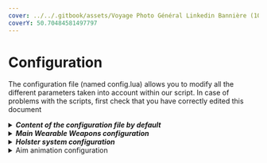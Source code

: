 ```yaml
---
cover: ../../.gitbook/assets/Voyage Photo Général Linkedin Bannière (10).png
coverY: 50.70484581497797
---
```


# Configuration

The configuration file (named config.lua) allows you to modify all the different parameters taken into account within our script. In case of problems with the scripts, first check that you have correctly edited this document

<details>

<summary><em><strong>Content of the configuration file by default</strong></em></summary>

```lua
CONFIG_WEARABLE_WEAPONS = {
    framework = "none", -- Accepted values : esx | none
    inventory = "none", -- Only if framework is not none. Accepted values : ox | none

    -- This option, if set to true, will force your players to retrieve the whitelist weapons from the trunk of a vehicle.
    heavyWeaponsFromCar = true, -- Accepted values : false | true
    UseNearestDoor = true, -- Only if HeavyWeaponsFromCar is TRUE. Accepted values : false | true
    PlayAnimation = true, -- Only if UserNearestDoor is TRUE. Accepted values : false | true

    -- This option allows you to list the different weapons that can be influenced by the script. Please follow the template below to add new weapons.
    weaponsAccepted = {
        -- Example : ["file_name"] = "WEAPON_ID",                                                                                 
        ["w_ar_carbinerifle"] = "WEAPON_CARBINERIFLE",                                                 
        ["w_ar_assaultrifle"] = "WEAPON_ASSAULTRIFLE",                                                         
        ["w_ar_bullpuprifle"] = "WEAPON_BULLPUPRIFLE",                                                              
        ["w_ar_advancedrifle"] = "WEAPON_ADVANCEDRIFLE",                                                            
                                                                                                                                                                                                        
        ["w_sb_assaultsmg"] = "WEAPON_ASSAULTSMG",                                                                  
        ["w_sb_smg"] = "WEAPON_SMG",                                                                                
        ["w_sb_smgmk2"] = "WEAPON_SMGMk2",                                                                          
        ["w_sb_gusenberg"] = "WEAPON_GUSENBERG",                                                                    
        ["w_mg_combatmg"] = "WEAPON_COMBATMG",       
        ["w_sb_microsmg"] = "WEAPON_MICROSMG",                          
                                                                                                                                                                                                                    
        ["w_sr_sniperrifle"] = "WEAPON_SNIPERRIFLE",                                                                
        ["w_sr_marksmanrifle"] = "WEAPON_MARKSMANRIFLE",                                                            
        ["w_sr_heavysniper"] = "WEAPON_HEAVYSNIPER",                                                                
                                                                                                                                                                                                                
        ["w_sg_assaultshotgun"] = "WEAPON_ASSAULTSHOTGUN",                                                          
        ["w_sg_bullpupshotgun"] = "WEAPON_BULLPUPSHOTGUN",                                                          
        ["w_sg_pumpshotgun"] = "WEAPON_PUMPSHOTGUN",		
        ["w_ar_musket"] = "WEAPON_MUSKET",                                                                          
        ["w_sg_heavyshotgun"] = "WEAPON_HEAVYSHOTGUN",

        ["w_ar_carbineriflemk2"] = "WEAPON_CARBINERIFLE_MK2",
        ["w_ar_specialcarbine"] = "WEAPON_SPECIALCARBINE"
    },

	-- back_bone : 11816 = back | 24816 = front | 51826 = side
	attachedBones = { -- 
		back_bone = { 11816 ,24816,     24816,    24816,    11816,    11816,    51826,	  24816},
		x = {		  -0.35 ,0.28,      -0.02,    -0.090,   -0.22,    -0.070,   0.15,     -0.05},
		y = {		  0.18  ,-0.15,     -0.05,    -0.15,    0.17,     0.16,     0.07,     -0.16},
		z = {		  -0.05 ,0.02,      0.05,     -0.080,   -0.020,   -0.030,   0.11,     -0.14},
		x_rotation = {360.0 ,0.0,       -4.0,     -180.0,   183.0,    -183.0,   -89.0,    0},
		y_rotation = {-40.0 ,165.0,     47.0,     -515.0,   -538.0,   -505.0,   -540.0,   -15},
		z_rotation = {1.0	,0.0,		-534.3,   -5.0,     0,        4.0,      2.0,      -7}
	},

    -- This option determines whether the weapon should be worn on the chest or on the back by default.
    default_position = 2, -- Accepted values : 1 (Chest) | 2 (Back)

    bags_can_contain_weapons = true,
    bags_eup = {41,45}

    -- Select whether or not the player can choose himself between placing his weapon on his back and placing his weapon on the chest. (Command to use : /weaponposition)
    playerCanChangePosition = true, -- Accepted values : false | true

    -- Here you can change the name of the command used to allow the player to choose the location of the weapon they will carry. (Default : weaponposition) (Used if playerCanChangePosition = true)
    commandUsedToChangePosition = "weaponposition", -- Accepted values : text (without the / )

	-- Here you can change all settings about Drop Command and the ability to your player to drop a weapon at ground
    enableDropCommand = true,
    commandUsedToDropWeapon = "drop",
    msg_suggDrop = "Drop the weapon you are currently holding",
    dropAnimDict = "random@domestic",
    dropAnimName = "pickup_low",

    -- This command will allow you to debug your players in case of problems with the script. This will reset the state of the weapon port.
    commandUsedToDebugWeaponWearing = "debugweapon", -- Accepted values : text (without the / )

    -- This prefix corresponds to the name that will be entered at the start of the notifications, related to this script, which will be displayed in the game.
    globalPrefix = "~r~[MyServer] ~c~", -- Accepted values : text
    globalPrefixBis = "MyServer", -- Accepted values : text

    -- Position of notifications.
    notifPos = "notification", -- Accepted values : notification | chat | other | none
    -- Notification : In bottom left corner, just on the map
    -- Chat : In the chat
    -- Other : Use a custom notifications system (see notif.lua)
    -- None : Desactivate notifications

    -- Change color of notification in case of notifPos = "chat"
    notifChatColor = {255,0,0}, -- Accepted values = RGB Color code = {R,G,B},

    -- Message indicating to the player that he must be in front of a vehicle to be able to equip himself with the weapon he has selected. (Used if heavyWeaponsFromCar = true)
    msg_needCar = "You must be in front of a vehicle to take out this weapon.", -- Accepted values : text

    -- Message indicating to the player that he must drop the weapon he has on him before he can get a new one out of the car. (Used if heavyWeaponsFromCar = true)
    msg_alreadyWeared = "You must put down your gun before picking up a new one.", -- Accepted values : text

    -- Message indicating to the player that his attached weapon was just deleted from his inventory.
    msg_weaponDeleted = "You no longer have the attached weapon in your inventory.", -- Accepted values : text

    -- One of these two notifications will be displayed when the player changes the position of their weapon. (Used if playerCanChangePosition = true)
    msg_emptyargs = "You must specify which position you want",
    msg_changingPosTo = "You will now carry your weapon on this position : ", -- Accepted values : text
    msg_dontexist = "Position don't exist, please check your command's args.",

    -- This sentence will be displayed when the command to change the position of the weapon is suggested. (Used if playerCanChangePosition = true)
    msg_suggChangePosition = "Allows you to change the position of the weapon (chest or back).", -- Accepted values : text

    -- This sentence will be displayed when the command to debug the weapon port is suggested.
    msg_suggDebug = "Command to use in case of problems with carrying a weapon. This will reset the latter to its default state.", -- Accepted values : text

}

CONFIG_HOLSTER = {
    weapon = { 
        'WEAPON_PISTOL',
        'WEAPON_COMBATPISTOL',
        'WEAPON_APPISTOL',
        'WEAPON_PISTOL50',
        'WEAPON_SNSPISTOL',
        'WEAPON_HEAVYPISTOL',
        'WEAPON_PISTOLXM3',
        'WEAPON_SNSPISTOL_MK2',
        'WEAPON_RAYPISTOL',
        'WEAPON_REVOLVER_MK2',
        'WEAPON_RAYPISTOL',
        'WEAPON_DOUBLEACTION',
        'WEAPON_VINTAGEPISTOL',
        'WEAPON_GADGETPISTOL',
        'WEAPON_FLAREGUN',
        'WEAPON_NAVYREVOLVER',
        'WEAPON_MARKSMANPISTOL',
        'WEAPON_REVOLVER',
        'WEAPON_PISTOL_MK2',
    },

    -- Which position of holster must be used by default : side | back | front | leg
    DefaultHolsterAnimation = "front",

    -- For each groups of components, as this examples, you must provide depanding of your EUP : ped, component, drawable.

    -- Components used as holster
    SideHolsterComponents = {
        --{"mp_m_freemode_01",{{7,{1,3,6,5,8,2,42,43,110,111,119,120}},{8,{16,18}}}}
    },

    -- Components used as holster
    BackHolsterComponents = {

    },

    -- Components used as holster
    FrontHolsterComponents = {

    },

    -- Components used as holster
    SideLegHolsterAnimation = {

    },

    -- This command will allow you to change the holster animation. You can also change all differents texts for this functionnality.
    commandUsedToChangeHolsterAnim = "changeHolsterAnim", -- Accepted values : text (without the / )
    msg_changingAnim = "Animation changed to : ",
    msg_suggChangeAnim = "Change your default animation when you try to get a pistol from your holster.",
    msg_AnimType = "Available animation type.",
    msg_error = "An error has occured. Please try again."
}

CONFIG_AIM = {
    WEAPONS = {
        'WEAPON_PISTOL',
        'WEAPON_COMBATPISTOL',
        'WEAPON_APPISTOL',
        'WEAPON_PISTOL50',
        'WEAPON_SNSPISTOL',
        'WEAPON_HEAVYPISTOL',
        'WEAPON_PISTOLXM3',
        'WEAPON_SNSPISTOL_MK2',
        'WEAPON_RAYPISTOL',
        'WEAPON_REVOLVER_MK2',
        'WEAPON_RAYPISTOL',
        'WEAPON_DOUBLEACTION',
        'WEAPON_VINTAGEPISTOL',
        'WEAPON_GADGETPISTOL',
        'WEAPON_FLAREGUN',
        'WEAPON_NAVYREVOLVER',
        'WEAPON_MARKSMANPISTOL',
        'WEAPON_REVOLVER',
        'WEAPON_PISTOL_MK2',
    },

    DefaultAnim = "Default", -- Default - GangsterAS - HillbillAS
    commandUsedToChangeAimAnim = "changeAimAnim",
    msg_changingAnim = "The aim animation has been changed to : ",
    msg_suggChangeAnim = "Change your default aiming animation.",
    msg_AnimType = "Available animation type."
}
```

</details>

<details>

<summary><em><strong>Main Wearable Weapons configuration</strong></em></summary>

Select here your framework and your inventory system.

```lua
framework = "none", -- Accepted values : esx | none
inventory = "none", -- Only if framework is not none. Accepted values : ox | none
```



This option, if set to true, will force your players to retrieve the whitelist weapons from the trunk of a vehicle. If UseNearestDoor is set to true, you will always use the nearest door of the vehicle to take your weapon.

```lua
heavyWeaponsFromCar = true,
UseNearestDoor = true, -- Only if HeavyWeaponsFromCar is TRUE. Accepted values : false | true
PlayAnimation = true, -- Only if UserNearestDoor is TRUE. Accepted values : false | true
```



This option allows you to list the different weapons that can be influenced by the script. The weapons present in this list must be taken out from a trunk of a vehicle.

```lua
weaponsAccepted = {
        -- Example : ["file_name"] = "WEAPON_ID",
        ["w_ar_carbinerifle"] = "WEAPON_CARBINERIFLE",
        ["w_ar_carbineriflemk2"] = "WEAPON_CARBINERIFLE_MK2",
        ["w_ar_assaultrifle"] = "WEAPON_ASSAULTRIFLE",
        ["w_ar_specialcarbine"] = "WEAPON_SPECIALCARBINE",
        ["w_ar_bullpuprifle"] = "WEAPON_BULLPUPRIFLE",
        ["w_ar_advancedrifle"] = "WEAPON_ADVANCEDRIFLE",

        ["w_sb_assaultsmg"] = "WEAPON_ASSAULTSMG",
        ["w_sb_smg"] = "WEAPON_SMG",
        ["w_sb_smgmk2"] = "WEAPON_SMGMk2",
        ["w_sb_gusenberg"] = "WEAPON_GUSENBERG",
        ["w_mg_combatmg"] = "WEAPON_COMBATMG",
        ["w_sb_microsmg"] = "WEAPON_MICROSMG",

        ["w_sr_sniperrifle"] = "WEAPON_SNIPERRIFLE",
        ["w_sr_marksmanrifle"] = "WEAPON_MARKSMANRIFLE",
        ["w_sr_heavysniper"] = "WEAPON_HEAVYSNIPER",

        ["w_sg_assaultshotgun"] = "WEAPON_ASSAULTSHOTGUN",
        ["w_sg_bullpupshotgun"] = "WEAPON_BULLPUPSHOTGUN",
        ["w_sg_pumpshotgun"] = "WEAPON_PUMPSHOTGUN",
        ["w_ar_musket"] = "WEAPON_MUSKET",
        ["w_sg_heavyshotgun"] = "WEAPON_HEAVYSHOTGUN",

        ["w_ar_carbineriflemk2"] = "WEAPON_CARBINERIFLE_MK2",
        ["w_ar_specialcarbine"] = "WEAPON_SPECIALCARBINE"
    },
```

This option determines all differents possibles positions to wear your weapon on your player. You can also determine wheter the weapon should be worn on the chest or on the back of the player by default.

```lua
attachedBones = { -- 
		back_bone = { 11816 ,24816,     24816,    24816,    11816,    11816,    51826,	  24816},
		x = {		  -0.35 ,0.28,      -0.02,    -0.090,   -0.22,    -0.070,   0.15,     -0.05},
		y = {		  0.18  ,-0.15,     -0.05,    -0.15,    0.17,     0.16,     0.07,     -0.16},
		z = {		  -0.05 ,0.02,      0.05,     -0.080,   -0.020,   -0.030,   0.11,     -0.14},
		x_rotation = {360.0 ,0.0,       -4.0,     -180.0,   183.0,    -183.0,   -89.0,    0},
		y_rotation = {-40.0 ,165.0,     47.0,     -515.0,   -538.0,   -505.0,   -540.0,   -15},
		z_rotation = {1.0	,0.0,		-534.3,   -5.0,     0,        4.0,      2.0,      -7}
},

default_position = 2,
```

Select if you want to let the possibility to your players to get weapons from bag, and if yes, in which bags

```
bags_can_contain_weapons = true,
bags_eup = {41,45}
```

Select whether or not the player can choose himself between placing his weapon on his back and placing his weapon on the chest. (Command by default : /weaponposition)

```lua
 playerCanChangePosition = true,
```



Here you can change the name of commands and enable (or disable) the weapon drop functionnality. The first one is used to allow the player to choose the location of the weapon they will carry. The second one will allow a player to be debugged in case of problems with the script. This will reset the state of the weapon port.

```lua
commandUsedToChangePosition = "weaponposition",
enableDropCommand = true,
commandUsedToDropWeapon = "drop",
msg_suggDrop = "Drop the weapon you are currently holding",
dropAnimDict = "random@domestic",
dropAnimName = "pickup_low",
commandUsedToDebugWeaponWearing = "debugweapon",
```



This prefixs correspond to the name that will be entered at the start of the notifications, related to this script, which will be displayed in the game.

```lua
globalPrefix = "~r~[MyServer] ~c~",
globalPrefixBis = "MyServer",
```



This is will allow you to move the position of notificatinos between : the classic GTA notification system, the chat, a custom notification system or simply desactivate notifications.

```lua
notifPos = "notification",
```

In the case where you want to show notifications in the chat, you can edit the chat color message (RGB code is used).

```lua
notifChatColor = {255,0,0},
```



All further lines give you the opportunity to edit (or translate) sentences sent by the script.&#x20;



```lua
msg_needCar = "You must be in front of a vehicle to take out this weapon.",
msg_alreadyWeared = "You must put down your gun before picking up a new one.",
msg_changingPosTo1 = "You will now carry your weapon on your chest.",
msg_changingPosTo2 = "You will now carry your weapon on your back.",
msg_suggChangePosition = "Allows you to change the position of the weapon (chest or back).",
msg_suggDebug = "Command to use in case of problems with carrying a weapon. This will reset the latter to its default state.",
```

</details>

<details>

<summary><em><strong>Holster system configuration</strong></em></summary>

This option allows you to list the different weapons that can be influenced by the scripts. The weapons present in this list will be animated by the holster system.

```lua
    weapon = { 
        'WEAPON_PISTOL',
        'WEAPON_COMBATPISTOL',
        'WEAPON_APPISTOL',
        'WEAPON_PISTOL50',
        'WEAPON_SNSPISTOL',
        'WEAPON_HEAVYPISTOL',
        'WEAPON_PISTOLXM3',
        'WEAPON_SNSPISTOL_MK2',
        'WEAPON_RAYPISTOL',
        'WEAPON_REVOLVER_MK2',
        'WEAPON_RAYPISTOL',
        'WEAPON_DOUBLEACTION',
        'WEAPON_VINTAGEPISTOL',
        'WEAPON_GADGETPISTOL',
        'WEAPON_FLAREGUN',
        'WEAPON_NAVYREVOLVER',
        'WEAPON_MARKSMANPISTOL',
        'WEAPON_REVOLVER',
        'WEAPON_PISTOL_MK2',
    },
```



With this option, you will can edit which animation is used to get a pistol from a holster.

```lua
    DefaultHolsterAnimation = "front",
```



This part is a little more complicated and allows you to specify which animation should be used and under what circumstances. You must enter the different accessories available on your server (via EUP in particular) for each of the peds that can carry them.

```lua

    SideHolsterComponents = {
        {"mp_m_freemode_01",{{7,{1,3,6,5,8,2,42,43,110,111,119,120}},{8,{16,18}}}}
    },

    BackHolsterComponents = {

    },

    FrontHolsterComponents = {

    },
    
    SideLegHolsterAnimation = {

    }
```

For each ped, you need to enter the model of the ped, and each accessories for each categories. If you need help to configure this part, don't hesitate to ask us on our Discord.



This command will allow you to change the holster animation. You can also change all differents texts for this functionnality.

````lua
```
    commandUsedToChangeHolsterAnim = "changeHolsterAnim", -- Accepted values : text (without the / )
    msg_changingAnim = "Animation changed to : ",
    msg_suggChangeAnim = "Change your default animation when you try to get a pistol from your holster.",
    msg_AnimType = "Available animation type.",
    msg_error = "An error has occured. Please try again."
```
````

</details>

<details>

<summary>Aim animation configuration</summary>

This option allows you to list the different weapons that can be influenced by the scripts. The weapons present in this list will be animated by the aiming animation system.

```
    weapon = { 
        'WEAPON_PISTOL',
        'WEAPON_COMBATPISTOL',
        'WEAPON_APPISTOL',
        'WEAPON_PISTOL50',
        'WEAPON_SNSPISTOL',
        'WEAPON_HEAVYPISTOL',
        'WEAPON_PISTOLXM3',
        'WEAPON_SNSPISTOL_MK2',
        'WEAPON_RAYPISTOL',
        'WEAPON_REVOLVER_MK2',
        'WEAPON_RAYPISTOL',
        'WEAPON_DOUBLEACTION',
        'WEAPON_VINTAGEPISTOL',
        'WEAPON_GADGETPISTOL',
        'WEAPON_FLAREGUN',
        'WEAPON_NAVYREVOLVER',
        'WEAPON_MARKSMANPISTOL',
        'WEAPON_REVOLVER',
        'WEAPON_PISTOL_MK2',
    },
```

With this option, you will can edit which animation is used to aim.

```lua
    DefaultAnim = "Default", -- Default - GangsterAS - HillbillAS
```

This command will allow you to change the aiming animation. You can also change all differents texts for this functionnality.

```lua
    commandUsedToChangeAimAnim = "changeAimAnim",
    msg_changingAnim = "The aim animation has been changed to : ",
    msg_suggChangeAnim = "Change your default aiming animation.",
    msg_AnimType = "Available animation type."
```

</details>

